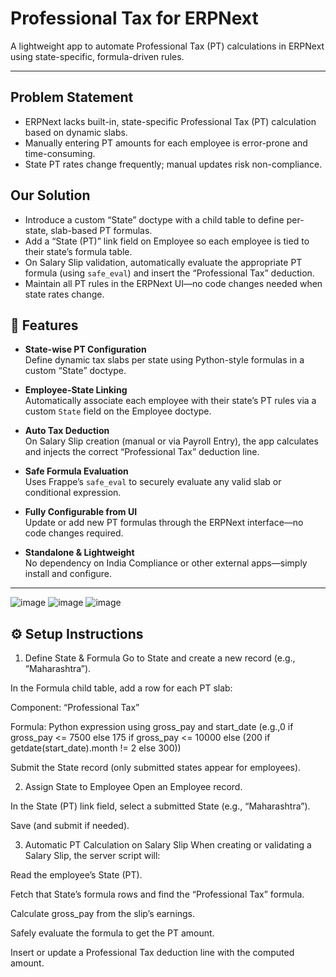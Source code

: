 # Professional Tax for ERPNext

A lightweight app to automate Professional Tax (PT) calculations in ERPNext using state-specific, formula-driven rules.

---

## Problem Statement

- ERPNext lacks built-in, state-specific Professional Tax (PT) calculation based on dynamic slabs.  
- Manually entering PT amounts for each employee is error-prone and time-consuming.  
- State PT rates change frequently; manual updates risk non-compliance.  

## Our Solution

- Introduce a custom “State” doctype with a child table to define per-state, slab-based PT formulas.  
- Add a “State (PT)” link field on Employee so each employee is tied to their state’s formula table.  
- On Salary Slip validation, automatically evaluate the appropriate PT formula (using `safe_eval`) and insert the “Professional Tax” deduction.  
- Maintain all PT rules in the ERPNext UI—no code changes needed when state rates change.  


## 🔧 Features

- **State-wise PT Configuration**  
  Define dynamic tax slabs per state using Python-style formulas in a custom “State” doctype.  

- **Employee-State Linking**  
  Automatically associate each employee with their state’s PT rules via a custom `State` field on the Employee doctype.  

- **Auto Tax Deduction**  
  On Salary Slip creation (manual or via Payroll Entry), the app calculates and injects the correct “Professional Tax” deduction line.  

- **Safe Formula Evaluation**  
  Uses Frappe’s `safe_eval` to securely evaluate any valid slab or conditional expression.  

- **Fully Configurable from UI**  
  Update or add new PT formulas through the ERPNext interface—no code changes required.  

- **Standalone & Lightweight**  
  No dependency on India Compliance or other external apps—simply install and configure.

---
![image](https://github.com/user-attachments/assets/6c6bb534-24e5-48af-818b-e5aafb3ebf7f)
![image](https://github.com/user-attachments/assets/8de0dc90-d296-460a-a324-0529ba99f06e)
![image](https://github.com/user-attachments/assets/c035b62e-1820-4a7d-9111-10b812329583)


## ⚙️ Setup Instructions

1. Define State & Formula
Go to State and create a new record (e.g., “Maharashtra”).

In the Formula child table, add a row for each PT slab:

Component: “Professional Tax”

Formula: Python expression using gross_pay and start_date (e.g.,0 if gross_pay <= 7500 else 175 if gross_pay <= 10000 else (200 if getdate(start_date).month != 2 else 300))

Submit the State record (only submitted states appear for employees).

2. Assign State to Employee
Open an Employee record.

In the State (PT) link field, select a submitted State (e.g., “Maharashtra”).

Save (and submit if needed).

3. Automatic PT Calculation on Salary Slip
When creating or validating a Salary Slip, the server script will:

Read the employee’s State (PT).

Fetch that State’s formula rows and find the “Professional Tax” formula.

Calculate gross_pay from the slip’s earnings.

Safely evaluate the formula to get the PT amount.

Insert or update a Professional Tax deduction line with the computed amount.